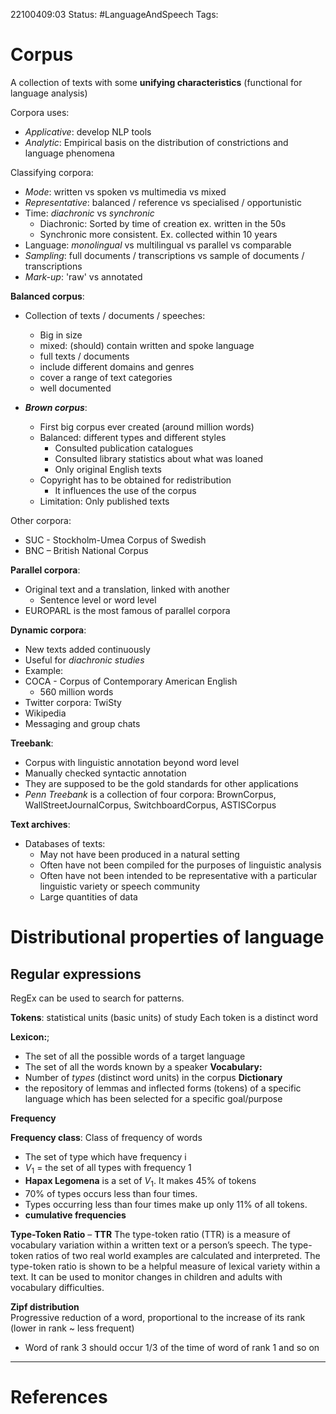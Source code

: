 22100409:03
Status:  #LanguageAndSpeech
Tags: 

# Corpus
A collection of texts with some **unifying characteristics** (functional for language analysis)

Corpora uses:
- *Applicative*: develop NLP tools
- *Analytic*: Empirical basis on the distribution of constrictions and language phenomena 

Classifying corpora:
- *Mode*: written vs spoken vs multimedia vs mixed
- *Representative*: balanced / reference vs specialised / opportunistic 
- Time: *diachronic* vs *synchronic*
	- Diachronic: Sorted by time of creation ex. written in the 50s
	- Synchronic more consistent. Ex. collected within 10 years
- Language: *monolingual* vs multilingual vs parallel vs comparable 
- *Sampling*: full documents / transcriptions vs sample of documents / transcriptions
- *Mark-up*: 'raw' vs annotated

**Balanced corpus**:
- Collection of texts / documents / speeches:
	- Big in size
	- mixed: (should) contain written and spoke language
	- full texts / documents
	- include different domains and genres
	- cover a range of text categories
	- well documented

- ***Brown corpus***:
	- First big corpus ever created (around million words)
	- Balanced: different types and different styles
		- Consulted publication catalogues
		- Consulted library statistics about what was loaned
		- Only original English texts
	- Copyright has to be obtained for redistribution
		- It influences the use of the corpus
	- Limitation: Only published texts

Other corpora:
- SUC - Stockholm-Umea Corpus of Swedish
- BNC – British National Corpus

**Parallel corpora**:
- Original text and a translation, linked with another
	- Sentence level or word level
- EUROPARL is the most famous of parallel corpora

**Dynamic corpora**:
- New texts added continuously
- Useful for *diachronic studies*
- Example:
- COCA - Corpus of Contemporary American English
	- 560 million words
- Twitter corpora: TwiSty
- Wikipedia 
- Messaging and group chats

**Treebank**:
- Corpus with linguistic annotation beyond word level
- Manually checked syntactic annotation
- They are supposed to be the gold standards for other applications 
- *Penn Treebank* is a collection of four corpora: BrownCorpus, WallStreetJournalCorpus, SwitchboardCorpus, ASTISCorpus

**Text archives**:
- Databases of texts:
	- May not have been produced in a natural setting
	- Often have not been compiled for the purposes of linguistic analysis
	- Often have not been intended to be representative with a particular linguistic variety or speech community
	- Large quantities of data


# Distributional properties of language 
## Regular expressions
RegEx can be used to search for patterns. 

**Tokens**: statistical units (basic units) of study
	Each token is a distinct word

**Lexicon:**;
- The set of all the possible words of a target language
- The set of all the words known by a speaker
**Vocabulary:**
- Number of *types* (distinct word units) in the corpus
**Dictionary**
- the repository of lemmas and inflected forms (tokens) of a specific language which has been selected for a specific goal/purpose

**Frequency**

**Frequency class**: Class of frequency of words
- The set of type which have frequency i
- $V_1$ = the set of all types with frequency 1
- **Hapax Legomena** is a set of $V_1$. It makes 45% of tokens
- 70% of types occurs less than four times.
- Types occurring less than four times make up only 11% of all tokens.
- **cumulative frequencies**

**Type-Token Ratio** – **TTR** 
	The type-token ratio (TTR) is a measure of vocabulary variation within a written text or a person’s speech. The type-token ratios of two real world examples are calculated and interpreted. The type-token ratio is shown to be a helpful measure of lexical variety within a text. It can be used to monitor changes in children and adults with vocabulary difficulties.

**Zipf distribution**  
	Progressive reduction of a word, proportional to the increase of its rank (lower in rank ~ less frequent)
- Word of rank 3 should occur 1/3 of the time of word of rank 1 and so on


---
# References